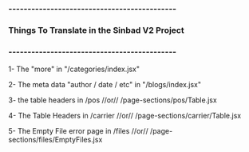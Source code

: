 ### --------------------------------------------
### Things To Translate in the Sinbad V2 Project
### --------------------------------------------

1- The "more" in "/categories/index.jsx"

2- The meta data "author / date / etc" in "/blogs/index.jsx"

3- the table headers in /pos //or// /page-sections/pos/Table.jsx

4- The Table Headers in /carrier //or// /page-sections/carrier/Table.jsx

5- The Empty File error page in /files //or// /page-sections/files/EmptyFiles.jsx
